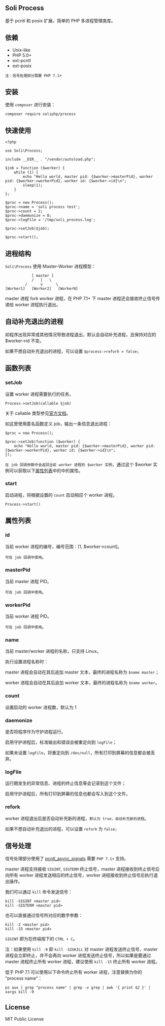 Soli Process
------------

基于 pcntl 和 posix 扩展，简单的 PHP 多进程管理类库。

## 依赖

- Unix-like
- PHP 5.0+
- ext-pcntl
- ext-posix

`注：信号处理部分需要 PHP 7.1+`


## 安装

使用 `composer` 进行安装：

    composer require soliphp/process


## 快速使用

    <?php

    use Soli\Process;

    include __DIR__ . "/vendor/autoload.php";

    $job = function ($worker) {
        while (1) {
            echo "Hello world, master pid: {$worker->masterPid}, worker pid: {$worker->workerPid}, worker id: {$worker->id}\n";
            sleep(1);
        }
    };

    $proc = new Process();
    $proc->name = 'soli process test';
    $proc->count = 2;
    $proc->daemonize = 0;
    $proc->logFile = '/tmp/soli_process.log';

    $proc->setJob($job);

    $proc->start();


## 进程结构

`Soli\Process` 使用 Master-Worker 进程模型：

                [ master ]
                /   |   \
             /      v      \
    [Worker1]   [Worker2]   [WorkerN]

master 进程 fork worker 进程，在 PHP 7.1+ 下 master 进程还会接收终止信号传递给 worker 进程执行退出。

## 自动补充退出的进程

如程序出现异常或其他情况导致进程退出，默认会自动补充进程，且保持对应的 $worker->id 不变。

如果不想自动补充退出的进程，可以设置 `$process->refork = false;`


## 函数列表

### setJob

设置 worker 进程需要执行的任务。

    Process->setJob(callable $job)

关于 callable 类型参见[官方文档]。

如这里使用匿名函数定义 job，输出一条信息退出进程：

    $proc = new Process();

    $proc->setJob(function ($worker) {
        echo "Hello world, master pid: {$worker->masterPid}, worker pid: {$worker->workerPid}, worker id: {$worker->id}\n";
    });

`在 job 回调参数中会返回当前 worker 进程的 $worker 实例`，通过这个 $worker 实例可以获取以下[属性列表]中的中的属性。

### start

启动进程，将根据设置的 `count` 启动相应个 worker 进程。

    Process->start()


## 属性列表

### id

当前 worker 进程的编号，编号范围：[1, $worker->count]。

`可在 job 回调中使用`。

### masterPid

当前 master 进程 PID。

`可在 job 回调中使用`。

### workerPid

当前 worker 进程 PID。

`可在 job 回调中使用`。

### name

当前 master/worker 进程的名称，只支持 Linux。

执行设置进程名称时：

master 进程会自动在其后追加 master 文本，最终的进程名称为 `$name master`；

worker 进程会自动在其后追加 worker 文本，最终的进程名称为 `$name worker`。

### count

设置启动的 worker 进程数，默认为 1

### daemonize

是否将程序作为守护进程运行。

启用守护进程后，标准输出和错误会被重定向到 `logFile`；

如果未设置 `logFile`，将重定向到 `/dev/null`，所有打印到屏幕的信息都会被丢弃。

### logFile

运行期发生的异常信息、进程的终止信息等会记录到这个文件；

启用守护进程后，所有打印到屏幕的信息也都会写入到这个文件。

### refork

worker 进程退出后是否自动补充新的进程，`默认为 true，自动补充新的进程`。

如果不想自动补充退出的进程，可以设置 `refork` 为 `false;`


## 信号处理

信号处理部分使用了 [pcntl_async_signals] 需要 `PHP 7.1+` 支持。

master 进程支持接收 `SIGINT`, `SIGTERM` 终止信号，master 进程接收到终止信号后向所有 worker
进程发送相应的终止信号，worker 进程接收到终止信号后执行退出操作。

我们可以通过 `kill` 命令发送信号：

    kill -SIGINT <master pid>
    kill -SIGTERM <master pid>

也可以直接通过信号所对应的数字参数：

    kill -2 <master pid>
    kill -15 <master pid>

`SIGINT` 即为在终端按下的 `CTRL + C`。

注：如果使用 `kill -9` 即 `kill -SIGKILL` 对 master
进程发送终止信号，master 进程会立即终止，并不会再向 worker
进程发送终止信号，所以如果是要通过 master 进程终止所有 worker 进程，建议使用
`kill -15` 终止所有 worker 进程。


低于 PHP 7.1 可以使用以下命令终止所有 worker 进程，注意替换为你的 "process name"：

    ps aux | grep "process name" | grep -v grep | awk '{ print $2 }' | xargs kill -9


## License

MIT Public License


[pcntl_async_signals]: http://php.net/pcntl_async_signals
[官方文档]: http://php.net/callable
[属性列表]: #属性列表
